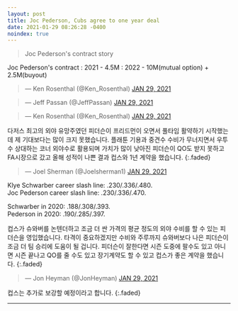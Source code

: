 ```yaml
---
layout: post
title: Joc Pederson, Cubs agree to one year deal
date: 2021-01-29 08:26:28 -0400
noindex: true
---
```


> Joc Pederson's contract story

Joc Pederson's contract
: 2021 - 4.5M
: 2022 - 10M(mutual option) + 2.5M(buyout)

<script async src="//platform.twitter.com/widgets.js" charset="utf-8"></script>
<blockquote class="twitter-tweet" data-lang="en">
  &mdash; Ken Rosenthal (@Ken_Rosenthal)
  <a href="https://twitter.com/Ken_Rosenthal/status/1355143977264144384">JAN 29, 2021</a>
</blockquote>

<script async src="//platform.twitter.com/widgets.js" charset="utf-8"></script>
<blockquote class="twitter-tweet" data-lang="en">
  &mdash; Jeff Passan (@JeffPassan)
  <a href="https://twitter.com/JeffPassan/status/1355161063810084868">JAN 29, 2021</a>
</blockquote>

<script async src="//platform.twitter.com/widgets.js" charset="utf-8"></script>
<blockquote class="twitter-tweet" data-lang="en">
  &mdash; Ken Rosenthal (@Ken_Rosenthal)
  <a href="https://twitter.com/Ken_Rosenthal/status/1355162029980585984">JAN 29, 2021</a>
</blockquote>

다저스 최고의 외야 유망주였던 피더슨이 프리드먼이 오면서 풀타임 활약하기 시작했는데 제 기대보다는 많이 크지 못했습니다. 플래툰 기용과 중견수 수비가 무너지면서 우투수 상대하는 코너 외야수로 활용되며 가치가 많이 낮아진 피더슨이 QO도 받지 못하고 FA시장으로 갔고 올해 성적이 나쁜 결과 컵스와 1년 계약을 했습니다.
{:.faded}

<script async src="//platform.twitter.com/widgets.js" charset="utf-8"></script>
<blockquote class="twitter-tweet" data-lang="en">
  &mdash; Joel Sherman (@Joelsherman1)
  <a href="https://twitter.com/Joelsherman1/status/1355147338801676289">JAN 29, 2021</a>
</blockquote>

Klye Schwarber career slash line: .230/.336/.480.    
Joc Pederson career slash line: .230/.336/.470.     

Schwarber in 2020: .188/.308/.393.   
Pederson in 2020: .190/.285/.397.

컵스가 슈와버를 논텐더하고 조금 더 싼 가격의 평균 정도의 외야 수비를 할 수 있는 피더슨을 영입했습니다. 타격이 중요하겠지만 수비와 주루까지 슈와버보다 나은 피더슨이 조금 더 팀 승리에 도움이 될 겁니다. 피더슨이 잘한다면 시즌 도중에 팔수도 있고 아니면 시즌 끝나고 QO를 줄 수도 있고 장기계약도 할 수 있고 컵스가 좋은 계약을 했습니다.
{:.faded}

<script async src="//platform.twitter.com/widgets.js" charset="utf-8"></script>
<blockquote class="twitter-tweet" data-lang="en">
  &mdash; Jon Heyman (@JonHeyman)
  <a href="https://twitter.com/JonHeyman/status/1355162224604676099">JAN 29, 2021</a>
</blockquote>

컵스는 추가로 보강할 예정이라고 합니다.
{:.faded}

---
